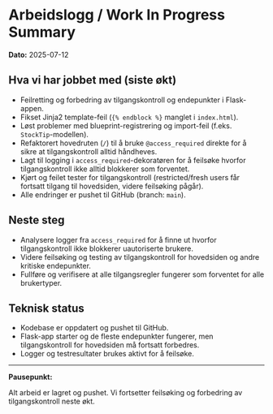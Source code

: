 # Arbeidslogg / Work In Progress Summary

**Dato:** 2025-07-12

## Hva vi har jobbet med (siste økt)

- Feilretting og forbedring av tilgangskontroll og endepunkter i Flask-appen.
- Fikset Jinja2 template-feil (`{% endblock %}` manglet i `index.html`).
- Løst problemer med blueprint-registrering og import-feil (f.eks. `StockTip`-modellen).
- Refaktorert hovedruten (`/`) til å bruke `@access_required` direkte for å sikre at tilgangskontroll alltid håndheves.
- Lagt til logging i `access_required`-dekoratøren for å feilsøke hvorfor tilgangskontroll ikke alltid blokkerer som forventet.
- Kjørt og feilet tester for tilgangskontroll (restricted/fresh users får fortsatt tilgang til hovedsiden, videre feilsøking pågår).
- Alle endringer er pushet til GitHub (branch: `main`).

## Neste steg

- Analysere logger fra `access_required` for å finne ut hvorfor tilgangskontroll ikke blokkerer uautoriserte brukere.
- Videre feilsøking og testing av tilgangskontroll for hovedsiden og andre kritiske endepunkter.
- Fullføre og verifisere at alle tilgangsregler fungerer som forventet for alle brukertyper.

## Teknisk status

- Kodebase er oppdatert og pushet til GitHub.
- Flask-app starter og de fleste endepunkter fungerer, men tilgangskontroll for hovedsiden må fortsatt forbedres.
- Logger og testresultater brukes aktivt for å feilsøke.

---

**Pausepunkt:**

Alt arbeid er lagret og pushet. Vi fortsetter feilsøking og forbedring av tilgangskontroll neste økt.
